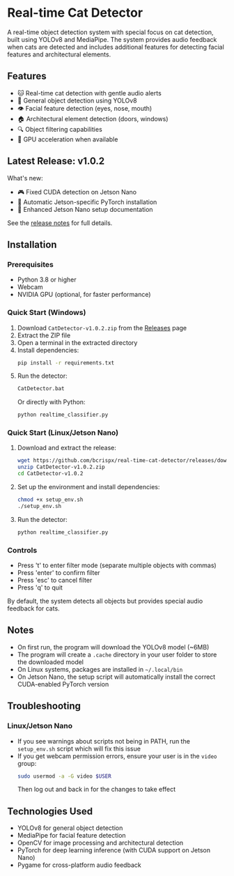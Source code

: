 # Real-time Cat Detector

A real-time object detection system with special focus on cat detection, built using YOLOv8 and MediaPipe. The system provides audio feedback when cats are detected and includes additional features for detecting facial features and architectural elements.

## Features
- 🐱 Real-time cat detection with gentle audio alerts
- 🎯 General object detection using YOLOv8
- 👁️ Facial feature detection (eyes, nose, mouth)
- 🏠 Architectural element detection (doors, windows)
- 🔍 Object filtering capabilities
- 🚀 GPU acceleration when available

## Latest Release: v1.0.2
What's new:
- 🎮 Fixed CUDA detection on Jetson Nano
- 🚀 Automatic Jetson-specific PyTorch installation
- 📝 Enhanced Jetson Nano setup documentation

See the [release notes](release_notes.md) for full details.

## Installation

### Prerequisites
- Python 3.8 or higher
- Webcam
- NVIDIA GPU (optional, for faster performance)

### Quick Start (Windows)
1. Download `CatDetector-v1.0.2.zip` from the [Releases](https://github.com/bcrispx/real-time-cat-detector/releases) page
2. Extract the ZIP file
3. Open a terminal in the extracted directory
4. Install dependencies:
   ```bash
   pip install -r requirements.txt
   ```
5. Run the detector:
   ```bash
   CatDetector.bat
   ```
   Or directly with Python:
   ```bash
   python realtime_classifier.py
   ```

### Quick Start (Linux/Jetson Nano)
1. Download and extract the release:
   ```bash
   wget https://github.com/bcrispx/real-time-cat-detector/releases/download/v1.0.2/CatDetector-v1.0.2.zip
   unzip CatDetector-v1.0.2.zip
   cd CatDetector-v1.0.2
   ```

2. Set up the environment and install dependencies:
   ```bash
   chmod +x setup_env.sh
   ./setup_env.sh
   ```

3. Run the detector:
   ```bash
   python realtime_classifier.py
   ```

### Controls
- Press 't' to enter filter mode (separate multiple objects with commas)
- Press 'enter' to confirm filter
- Press 'esc' to cancel filter
- Press 'q' to quit

By default, the system detects all objects but provides special audio feedback for cats.

## Notes
- On first run, the program will download the YOLOv8 model (~6MB)
- The program will create a `.cache` directory in your user folder to store the downloaded model
- On Linux systems, packages are installed in `~/.local/bin`
- On Jetson Nano, the setup script will automatically install the correct CUDA-enabled PyTorch version

## Troubleshooting

### Linux/Jetson Nano
- If you see warnings about scripts not being in PATH, run the `setup_env.sh` script which will fix this issue
- If you get webcam permission errors, ensure your user is in the `video` group:
  ```bash
  sudo usermod -a -G video $USER
  ```
  Then log out and back in for the changes to take effect

## Technologies Used
- YOLOv8 for general object detection
- MediaPipe for facial feature detection
- OpenCV for image processing and architectural detection
- PyTorch for deep learning inference (with CUDA support on Jetson Nano)
- Pygame for cross-platform audio feedback
